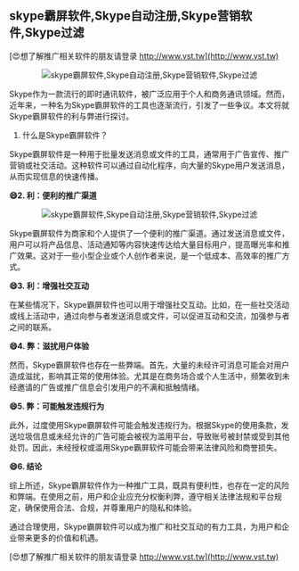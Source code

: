 ## **skype霸屏软件,Skype自动注册,Skype营销软件,Skype过滤**

[😍想了解推广相关软件的朋友请登录 http://www.vst.tw](http://www.vst.tw)

 <center><img src="https://vst.tw/MP4/tuiguang/png/3.png" alt="skype霸屏软件,Skype自动注册,Skype营销软件,Skype过滤"></center>

Skype作为一款流行的即时通讯软件，被广泛应用于个人和商务通讯领域。然而，近年来，一种名为Skype霸屏软件的工具也逐渐流行，引发了一些争议。本文将就Skype霸屏软件的利与弊进行探讨。

1. 什么是Skype霸屏软件？

Skype霸屏软件是一种用于批量发送消息或文件的工具，通常用于广告宣传、推广营销或社交活动。这种软件可以通过自动化程序，向大量的Skype用户发送消息，从而实现信息的快速传播。

**😄2. 利：便利的推广渠道**

 <center><img src="https://vst.tw/MP4/tuiguang/png/8.png" alt="skype霸屏软件,Skype自动注册,Skype营销软件,Skype过滤"></center>

Skype霸屏软件为商家和个人提供了一个便利的推广渠道。通过发送消息或文件，用户可以将产品信息、活动通知等内容快速传达给大量目标用户，提高曝光率和推广效果。这对于一些小型企业或个人创作者来说，是一个低成本、高效率的推广方式。

**😄3. 利：增强社交互动**

在某些情况下，Skype霸屏软件也可以用于增强社交互动。比如，在一些社交活动或线上活动中，通过向参与者发送消息或文件，可以促进互动和交流，加强参与者之间的联系。

**😄4. 弊：滋扰用户体验**

然而，Skype霸屏软件也存在一些弊端。首先，大量的未经许可消息可能会对用户造成滋扰，影响其正常的使用体验。尤其是在商务场合或个人生活中，频繁收到未经邀请的广告或推广信息会引发用户的不满和抵触情绪。

**😄5. 弊：可能触发违规行为**

此外，过度使用Skype霸屏软件可能会触发违规行为。根据Skype的使用条款，发送垃圾信息或未经允许的广告可能会被视为滥用平台，导致账号被封禁或受到其他处罚。因此，未经授权或滥用Skype霸屏软件可能会带来法律风险和商誉损失。

**😄6. 结论**

综上所述，Skype霸屏软件作为一种推广工具，既具有便利性，也存在一定的风险和弊端。在使用之前，用户和企业应充分权衡利弊，遵守相关法律法规和平台规定，确保使用合法、合规，并尊重用户的隐私和体验。

通过合理使用，Skype霸屏软件可以成为推广和社交互动的有力工具，为用户和企业带来更多的价值和机遇。

[😍想了解推广相关软件的朋友请登录 http://www.vst.tw](http://www.vst.tw)



